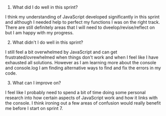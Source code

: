 1. What did I do well in this sprint?

I think my understanding of JavaScript developed significantly in this sprint and although I needed help to perfect my functions I was on the right track.  There are still definitely areas that I will need to dveelop/revise/reflect on but I am happy with my progress.

2. What didn't I do well in this sprint?

I still feel a bit overwhelmed by JavaScript and can get frustrated/ovrewhelmed when things don't work and when I feel like I have exhausted all solutions.  However as I am learning more about the console and console.log I am finding alternative ways to find and fix the errors in my code.

3. What can I improve on?

I feel like I probably need to spend a bit of time doing some personal research into how certain aspects of JavaScript work and how it links with the console.  I think ironing out a few areas of confusion would really benefit me before I start on sprint 7.